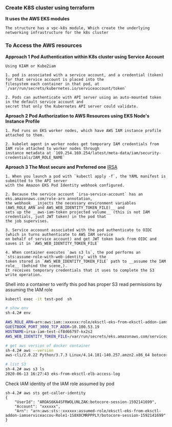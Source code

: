 ### Create K8S cluster using terraform
**It uses the AWS EKS modules**
```text
The structure has a vpc-k8s module, Which create the underlying networking infrastructure for the k8s cluster
```

### To Access the AWS resources

**Approach 1 Pod Authentication within K8s cluster using Service Account**
```text
Using KIAM or Kube2iam

1. pod is associated with a service account, and a credential (token) for that service account is placed into the 
filesystem each container in that pod, at `/var/run/secrets/kubernetes.io/serviceaccount/token`

2. Pods can authenticate with API server using an auto-mounted token in the default service account and 
secret that only the Kubernetes API server could validate. 

```

**Aproach 2 Pod Authorization to AWS Resources using EKS Node's Instance Profile**
```text
1. Pod runs on EKS worker nodes, which have AWS IAM instance profile attached to them.

2. kubelet agent in worker nodes get temporary IAM credentials from IAM role attached to worker nodes through 
instance metadata at `169.254.169.254/latest/meta-data/iam/security-credentials/IAM_ROLE_NAME`

```

**Aproach 3 The Most secure and Preferred one**
[IRSA](https://aws.amazon.com/blogs/opensource/introducing-fine-grained-iam-roles-service-accounts/)
```text
1. When you launch a pod with `kubectl apply -f`, the YAML manifest is submitted to the API server 
with the Amazon EKS Pod Identity webhook configured.

2. Because the service account `irsa-service-account` has an eks.amazonaws.com/role-arn annotation,
the webhook __injects the necessary environment variables (AWS_ROLE_ARN and AWS_WEB_IDENTITY_TOKEN_FILE)__ and 
sets up the __aws-iam-token projected volume__ (this is not IAM credentials, just JWT token) in the pod that 
the job supervises.

3. Service accoount associated with the pod authenticate to OIDC (which in turns authenticate to AWS IAM service 
on behalf of service account) and get JWT token back from OIDC and saves it in `AWS_WEB_IDENTITY_TOKEN_FILE`

4. When container executes `aws s3 ls`, the pod performs an `sts:assume-role-with-web-identity` with the 
token stored in `AWS_WEB_IDENTITY_TOKEN_FILE` path to __assume the IAM role__ (behind the scene,). 
It receives temporary credentials that it uses to complete the S3 write operation.

```

Shell into a container to verify this pod has proper S3 read permissions by assuming the IAM role
```bash
kubectl exec -it test-pod  sh

# show env
sh-4.2# env

AWS_ROLE_ARN=arn:aws:iam::xxxxxx:role/eksctl-eks-from-eksctl-addon-iamserviceaccou-Role1-1S8X0CMRPPPLY  # <--- the created IAM role ARN is injected
GUESTBOOK_PORT_3000_TCP_ADDR=10.100.53.19
HOSTNAME=irsa-iam-test-cf8d66797-kx2s2
AWS_WEB_IDENTITY_TOKEN_FILE=/var/run/secrets/eks.amazonaws.com/serviceaccount/token # <---- this is the JWT token to authenticate to OIDC, and then OIDC will assume IAM role using AWS STS

# get aws version of docker container
sh-4.2# aws --version
aws-cli/2.0.22 Python/3.7.3 Linux/4.14.181-140.257.amzn2.x86_64 botocore/2.0.0dev26

# list S3
sh-4.2# aws s3 ls
2020-06-13 16:27:43 eks-from-eksctl-elb-access-log
```

Check IAM identity of the IAM role assumed by pod
```
sh-4.2# aws sts get-caller-identity
{
    "UserId": "AROAS6KA4SFRWOLUNLZAK:botocore-session-1592141699",
    "Account": "xxxxxx",
    "Arn": "arn:aws:sts::xxxxxx:assumed-role/eksctl-eks-from-eksctl-addon-iamserviceaccou-Role1-1S8X0CMRPPPLY/botocore-session-1592141699"
}
```
